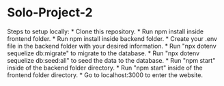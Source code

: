 # Solo-Project-2

Steps to setup locally:
    * Clone this repository.
    * Run npm install inside frontend folder.
    * Run npm install inside backend folder.
    * Create your .env file in the backend folder with your desired information.
    * Run "npx dotenv sequelize db:migrate" to migrate to the database.
    * Run "npx dotenv sequelize db:seed:all" to seed the data to the database.
    * Run "npm start" inside of the backend folder directory.
    * Run "npm start" inside of the frontend folder directory.
    * Go to localhost:3000 to enter the website.
